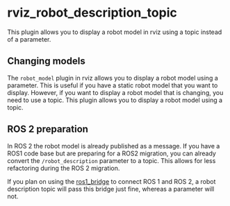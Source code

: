 # rviz_robot_description_topic

This plugin allows you to display a robot model in rviz using a topic instead of a parameter.

## Changing models

The `robot_model` plugin in rviz allows you to display a robot model using a parameter.
This is useful if you have a static robot model that you want to display.
However, if you want to display a robot model that is changing, you need to use a topic.
This plugin allows you to display a robot model using a topic.

## ROS 2 preparation

In ROS 2 the robot model is already published as a message.
If you have a ROS1 code base but are preparing for a ROS2 migration, you can already convert the `/robot_description` parameter to a topic.
This allows for less refactoring during the ROS 2 migration.

If you plan on using the [ros1_bridge](https://github.com/ros2/ros1_bridge) to connect ROS 1 and ROS 2, a robot description topic will pass this bridge just fine, whereas a parameter will not.
